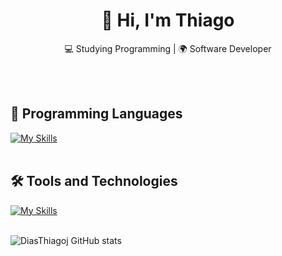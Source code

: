 <h1 align="center">👋 Hi, I'm Thiago</h1>

<p align="center">
  💻 Studying Programming | 🌍 Software Developer
</p><br><br>


## 🚀 Programming Languages
[![My Skills](https://skillicons.dev/icons?i=java,python,c,cpp,arduino)](https://skillicons.dev)<br><br>

## 🛠️ Tools and Technologies
[![My Skills](https://skillicons.dev/icons?i=arch,kali,vscode,git,github,gitlab,gcp,aws)](https://skillicons.dev)<br><br>

![DiasThiagoj GitHub stats](https://github-readme-stats.vercel.app/api?username=diasthiagoj&show_icons=true&theme=react)
